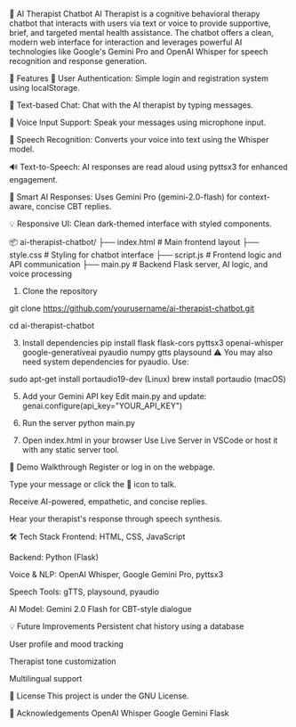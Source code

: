 
🧠 AI Therapist Chatbot
AI Therapist is a cognitive behavioral therapy chatbot that interacts with users via text or voice to provide supportive, brief, and targeted mental health assistance. The chatbot offers a clean, modern web interface for interaction and leverages powerful AI technologies like Google's Gemini Pro and OpenAI Whisper for speech recognition and response generation.

🌟 Features
🔐 User Authentication: Simple login and registration system using localStorage.

💬 Text-based Chat: Chat with the AI therapist by typing messages.

🎤 Voice Input Support: Speak your messages using microphone input.

🧏 Speech Recognition: Converts your voice into text using the Whisper model.

🔊 Text-to-Speech: AI responses are read aloud using pyttsx3 for enhanced engagement.

🧠 Smart AI Responses: Uses Gemini Pro (gemini-2.0-flash) for context-aware, concise CBT replies.

💡 Responsive UI: Clean dark-themed interface with styled components.

📦 ai-therapist-chatbot/
├── index.html        # Main frontend layout
├── style.css         # Styling for chatbot interface
├── script.js         # Frontend logic and API communication
├── main.py           # Backend Flask server, AI logic, and voice processing

1. Clone the repository

git clone https://github.com/yourusername/ai-therapist-chatbot.git

cd ai-therapist-chatbot

3. Install dependencies
pip install flask flask-cors pyttsx3 openai-whisper google-generativeai pyaudio numpy gtts playsound
⚠️ You may also need system dependencies for pyaudio. Use:

  sudo apt-get install portaudio19-dev (Linux)
  brew install portaudio (macOS)

5. Add your Gemini API key
Edit main.py and update:
genai.configure(api_key="YOUR_API_KEY")

6. Run the server
  python main.py
7. Open index.html in your browser
  Use Live Server in VSCode or host it with any static server tool.

🧪 Demo Walkthrough
Register or log in on the webpage.

Type your message or click the 🎤 icon to talk.

Receive AI-powered, empathetic, and concise replies.

Hear your therapist's response through speech synthesis.

🛠️ Tech Stack
Frontend: HTML, CSS, JavaScript

Backend: Python (Flask)

Voice & NLP: OpenAI Whisper, Google Gemini Pro, pyttsx3

Speech Tools: gTTS, playsound, pyaudio

AI Model: Gemini 2.0 Flash for CBT-style dialogue

💡 Future Improvements
Persistent chat history using a database

User profile and mood tracking

Therapist tone customization

Multilingual support

📄 License
This project is under the GNU License.

🤝 Acknowledgements
OpenAI Whisper
Google Gemini
Flask

